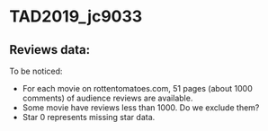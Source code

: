 # TAD2019_jc9033

## Reviews data:
To be noticed:
- For each movie on rottentomatoes.com, 51 pages (about 1000 comments) of audience reviews are available.
- Some movie have reviews less than 1000. Do we exclude them?
- Star 0 represents missing star data.

